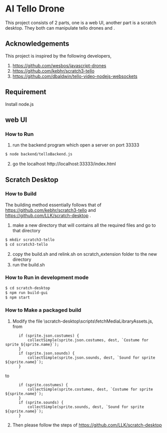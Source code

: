 # AI Tello Drone
This project consists of 2 parts, one is a web UI, another part is a scratch desktop. They both can manipulate tello drones and .
## Acknowledgements
This project is inspired by the following developers, 
1. https://github.com/wesbos/javascript-drones
2. https://github.com/kebhr/scratch3-tello
3. https://github.com/dbaldwin/tello-video-nodejs-websockets
## Requirement
Install node.js

## web UI
### How to Run
1. run the backend program which open a server on port 33333
  ```bash
  $ node backend/telloBackend.js
  ```
2. go the localhost http://localhost:33333/index.html

## Scratch Desktop
### How to Build
The building method essentially follows that of https://github.com/kebhr/scratch3-tello and https://github.com/LLK/scratch-desktop .
1. make a new directory that will contains all the required files and go to that directory
  ```bash
  $ mkdir scratch3-tello
  $ cd scratch3-tello
  ```
2. copy the build.sh and relink.sh on scratch_extension folder to the new directory
3. run the build.sh

### How to Run in development mode
  ```bash
  $ cd scratch-desktop
  $ npm run build-gui
  $ npm start
  ```
### How to Make a packaged build
1. Modify the file \scratch-desktop\scripts\fetchMediaLibraryAssets.js, 
from
  ```
        if (sprite.json.costumes) {
            collectSimple(sprite.json.costumes, dest, `Costume for sprite ${sprite.name}`);
        }
        if (sprite.json.sounds) {
            collectSimple(sprite.json.sounds, dest, `Sound for sprite ${sprite.name}`);
        }
  ```
to
  ```
        if (sprite.costumes) {
            collectSimple(sprite.costumes, dest, `Costume for sprite ${sprite.name}`);
        }
        if (sprite.sounds) {
            collectSimple(sprite.sounds, dest, `Sound for sprite ${sprite.name}`);
        }
   ```
2. Then please follow the steps of https://github.com/LLK/scratch-desktop

